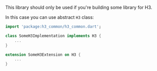 This library should only be used if you're building some library for H3.  

In this case you can use abstract `H3` class:

```dart
import 'package:h3_common/h3_common.dart';

class SomeH3Implementation implements H3 {
    ...
}

extension SomeH3Extension on H3 {
    ...
}
```